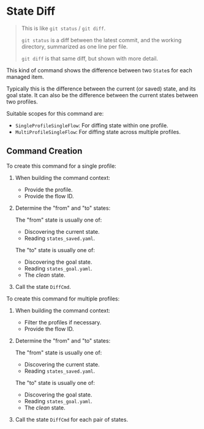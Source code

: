 # State Diff

> This is like `git status` / `git diff`.
>
> `git status` is a diff between the latest commit, and the working directory, summarized as one line per file.
>
> `git diff` is that same diff, but shown with more detail.

This kind of command shows the difference between two `State`s for each managed item.

Typically this is the difference between the current (or saved) state, and its goal state. It can also be the difference between the current states between two profiles.

Suitable scopes for this command are:

* `SingleProfileSingleFlow`: For diffing state within one profile.
* `MultiProfileSingleFlow`: For diffing state across multiple profiles.


## Command Creation

To create this command for a single profile:

1. When building the command context:

    - Provide the profile.
    - Provide the flow ID.

2. Determine the "from" and "to" states:

    The "from" state is usually one of:

    - Discovering the current state.
    - Reading `states_saved.yaml`.

    The "to" state is usually one of:

    - Discovering the goal state.
    - Reading `states_goal.yaml`.
    - The *clean* state.

3. Call the state `DiffCmd`.

To create this command for multiple profiles:

1. When building the command context:

    - Filter the profiles if necessary.
    - Provide the flow ID.

2. Determine the "from" and "to" states:

    The "from" state is usually one of:

    - Discovering the current state.
    - Reading `states_saved.yaml`.

    The "to" state is usually one of:

    - Discovering the goal state.
    - Reading `states_goal.yaml`.
    - The *clean* state.

3. Call the state `DiffCmd` for each pair of states.
